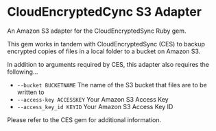 CloudEncryptedCync S3 Adapter
=============================

An Amazon S3 adapter for the CloudEncryptedSync Ruby gem.

This gem works in tandem with CloudEncryptedSync (CES) to backup
encrypted copies of files in a local folder to a bucket on Amazon S3.

In addition to arguments required by CES, this adapter also requires
the following...

* `--bucket BUCKETNAME` The name of the S3 bucket that files are to be written to
* `--access-key ACCESSKEY` Your Amazon S3 Access Key
* `--access_key_id KEYID` Your Amazon S3 Access Key ID

Please refer to the CES gem for additional information.
